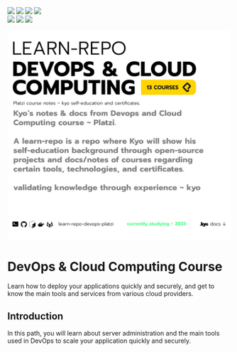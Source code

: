<p align="left"> 
<a href="https://www.reddit.com/user/kyonax_on"><img src="https://img.shields.io/reddit/user-karma/combined/kyonax_on?style=social&logo=reddit&logoColor=%23FFD400&labelColor=%23FFD400&color=%23FFD400"/><a/>
<a href="https://twitter.com/kyonax_on_tech" target="_blank"><img src="https://img.shields.io/twitter/url?url=https%3A%2F%2Ftwitter.com%2Fkyonax_on_tech&style=social&logoColor=%23FFD400&label=Twitter"/><a/>
<a href="https://www.instagram.com/is.kyonax/" target="_blank"><img src="https://img.shields.io/twitter/url?url=https%3A%2F%2Finstagram.com%2Fis.kyonax&style=social&logo=instagram&logoColor=%23FFD400&label=Instagram"/><a/>
<a href="https://www.linkedin.com/in/kyonax/" target="_blank"><img src="https://img.shields.io/twitter/url?url=https%3A%2F%2Fwww.linkedin.com%2Fin%2Fkyonax%2F&style=social&logo=linkedin&logoColor=%23FFD400&label=Linkedin"/><a/> <br/>
<img src="https://img.shields.io/github/languages/code-size/Kyonax/learn-repo-devops-platzi?logoColor=%23FFD400&labelColor=%23FFD400&color=%23FFD400"/>
<img src="https://img.shields.io/github/languages/top/Kyonax/learn-repo-devops-platzi?logoColor=%23FFD400&labelColor=%23FFD400&color=%23FFD400"/>
<img src="https://img.shields.io/github/last-commit/Kyonax/learn-repo-devops-platzi?logoColor=%23FFD400&labelColor=%23FFD400&color=%23FFD400"/>
<p/>

<p align="left">
  <a id="cover" href="#cover">
    <picture>
      <source media="(prefers-color-scheme: dark)" srcset="github/dark.png">
      <img style="white-space:pre-wrap" alt="A learn-repo is a repo where Kyo will show his 
self-education background through open-source 
projects and docs/notes of courses regarding 
certain tools, technologies, and certificates." src="github/light.png">
    </picture>
  </a>
</p>

# DevOps & Cloud Computing Course
Learn how to deploy your applications quickly and securely, and get to know the main tools and services from various cloud providers.

## Introduction
In this path, you will learn about server administration and the main tools used in DevOps to scale your application quickly and securely.
